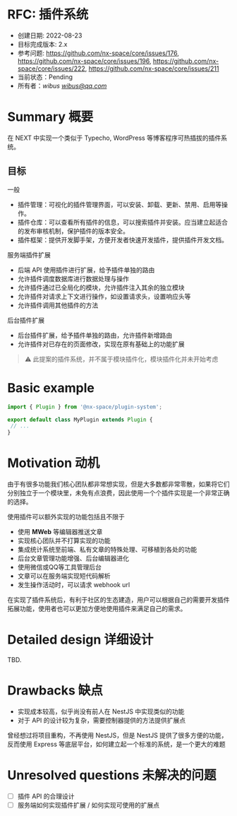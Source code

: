 # RFC: 插件系统

- 创建日期: 2022-08-23
- 目标完成版本: 2.x
- 参考问题: https://github.com/nx-space/core/issues/176, https://github.com/nx-space/core/issues/196, https://github.com/nx-space/core/issues/222, https://github.com/nx-space/core/issues/211
- 当前状态：Pending
- 所有者：*wibus <wibus@qq.com>*

# Summary 概要

在 NEXT 中实现一个类似于 Typecho, WordPress 等博客程序可热插拔的插件系统。

## 目标

一般

- 插件管理：可视化的插件管理界面，可以安装、卸载、更新、禁用、启用等操作。
- 插件仓库：可以查看所有插件的信息，可以搜索插件并安装。应当建立起适合的发布审核机制，保护插件的版本安全。
- 插件框架：提供开发脚手架，方便开发者快速开发插件，提供插件开发文档。

服务端插件扩展

- 后端 API 使用插件进行扩展，给予插件单独的路由
- 允许插件调度数据库进行数据处理与操作
- 允许插件通过已全局化的模块，允许插件注入其余的独立模块
- 允许插件对请求上下文进行操作，如设置请求头，设置响应头等
- 允许插件调用其他插件的方法

后台插件扩展

- 后台插件扩展，给予插件单独的路由，允许插件新增路由
- 允许插件对已存在的页面修改，实现在原有基础上的功能扩展

> ⚠️ 此提案的插件系统，并不属于模块插件化，模块插件化并未开始考虑

# Basic example 

```js
import { Plugin } from '@nx-space/plugin-system';

export default class MyPlugin extends Plugin {
 // ...
}
```

# Motivation 动机

由于有很多功能我们核心团队都非常想实现，但是大多数都非常零散，如果将它们分别独立于一个模块里，未免有点浪费，因此使用一个个插件实现是一个非常正确的选择。

使用插件可以额外实现的功能包括且不限于

- 使用 **MWeb** 等编辑器推送文章
- 实现核心团队并不打算实现的功能
- 集成统计系统至前端、私有文章的特殊处理、可移植到各处的功能
- 后台文章管理功能增强、后台编辑器进化
- 使用微信或QQ等工具管理后台
- 文章可以在服务端实现短代码解析
- 发生操作活动时，可以请求 webhook url

在实现了插件系统后，有利于社区的生态建造，用户可以根据自己的需要开发插件拓展功能，使用者也可以更加方便地使用插件来满足自己的需求。

# Detailed design 详细设计

TBD.

# Drawbacks 缺点

- 实现成本较高，似乎尚没有前人在 NestJS 中实现类似的功能
- 对于 API 的设计较为复杂，需要控制器提供的方法提供扩展点

曾经想过将项目重构，不再使用 NestJS，但是 NestJS 提供了很多方便的功能，反而使用 Express 等底层平台，如何建立起一个标准的系统，是一个更大的难题

# Unresolved questions 未解决的问题

- [ ] 插件 API 的合理设计
- [ ] 服务端如何实现插件扩展 / 如何实现可使用的扩展点
